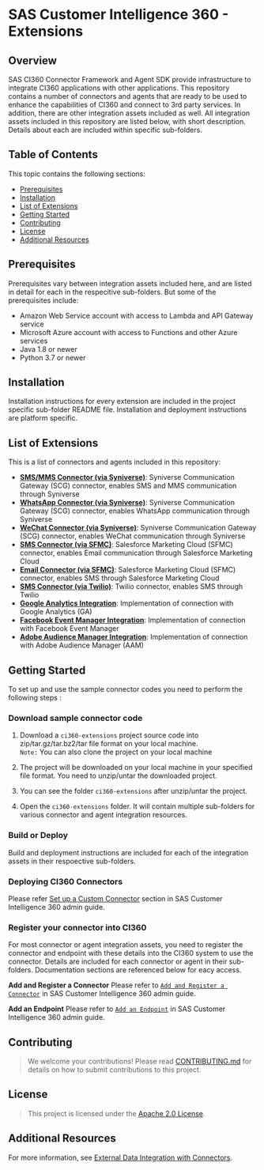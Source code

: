 # SAS Customer Intelligence 360 - Extensions


## Overview
SAS CI360 Connector Framework and Agent SDK provide infrastructure to integrate CI360 applications with other applications. This repository contains a number of connectors and agents that are ready to be used to enhance the capabilities of CI360 and connect to 3rd party services. In addition, there are other integration assets included as well. All integration assets included in this repository are listed below, with short description. Details about each are included within specific sub-folders.

## Table of Contents

This topic contains the following sections:
* <a href="#prerequisites">Prerequisites</a>
* <a href="#installation">Installation</a>
* <a href="#list-of-extensions">List of Extensions</a>
* <a href="#getting-started">Getting Started</a>
* <a href="#contributing">Contributing</a>
* <a href="#license">License</a>
* <a href="#resources">Additional Resources</a>

## Prerequisites

Prerequisites vary between integration assets included here, and are listed in detail for each in the respecitive sub-folders. But some of the prerequisites include:
- Amazon Web Service account with access to Lambda and API Gateway service
- Microsoft Azure account with access to Functions and other Azure services
- Java 1.8 or newer
- Python 3.7 or newer

## Installation

Installation instructions for every extension are included in the project specific sub-folder README file. Installation and deployment instructions are platform specific.

## List of Extensions

This is a list of connectors and agents included in this repository:
- [__SMS/MMS Connector (via Syniverse)__](ci360-scg-connector): Syniverse Communication Gateway (SCG) connector, enables SMS and MMS communication through Syniverse
- [__WhatsApp Connector (via Syniverse)__](ci360-scg-connector): Syniverse Communication Gateway (SCG) connector, enables WhatsApp communication through Syniverse
- [__WeChat Connector (via Syniverse)__](ci360-scg-connector): Syniverse Communication Gateway (SCG) connector, enables WeChat communication through Syniverse
- [__SMS Connector (via SFMC)__](ci360-sfmc-connector): Salesforce Marketing Cloud (SFMC) connector, enables Email communication through Salesforce Marketing Cloud
- [__Email Connector (via SFMC)__](ci360-sfmc-connector): Salesforce Marketing Cloud (SFMC) connector, enables SMS through Salesforce Marketing Cloud
- [__SMS Connector (via Twilio)__](ci360-twilio-connector): Twilio connector, enables SMS through Twilio
- [__Google Analytics Integration__](google-analytics-integration): Implementation of connection with Google Analytics (GA)
- [__Facebook Event Manager Integration__](facebook-event-manager-integration): Implementation of connection with Facebook Event Manager
- [__Adobe Audience Manager Integration__](adobe-audience-manager-integration): Implementation of connection with Adobe Audience Manager (AAM)

## Getting Started

To set up and use the sample connector codes you need to perform the following steps :

### Download sample connector code
1. Download a `ci360-extensions` project source code into zip/tar.gz/tar.bz2/tar file format on your local machine.<br/>
   `Note:` You can also clone the project on your local machine

2. The project will be downloaded on your local machine in your specified file format. You need to unzip/untar the downloaded project.  

3. You can see the folder `ci360-extensions` after unzip/untar the project.

4. Open the `ci360-extensions` folder. It will contain multiple sub-folders for various connector and agent integration resources.

### Build or Deploy
Build and deployment instructions are included for each of the integration assets in their respoective sub-folders.

### Deploying CI360 Connectors
Please refer [Set up a Custom Connector](https://go.documentation.sas.com/doc/en/cintcdc/production.a/cintag/ext-connectors-custom.htm) section in SAS Customer Intelligence 360 admin guide.

### Register your connector into CI360

For most connector or agent integration assets, you need to register the connector and endpoint with these details into the CI360 system to use the connector. Details are included for each connector or agent in their sub-folders. Documentation sections are referenced below for eacy access.

**Add and Register a Connector**
Please refer to [`Add and Register a Connector`](https://go.documentation.sas.com/doc/en/cintcdc/production.a/cintag/ext-connectors-add.htm) in SAS Customer Intelligence 360 admin guide.

**Add an Endpoint**
Please refer to [`Add an Endpoint`](https://go.documentation.sas.com/doc/en/cintcdc/production.a/cintag/ext-connectors-add-endpoint.htm) in SAS Customer Intelligence 360 admin guide.


## Contributing

> We welcome your contributions! Please read [CONTRIBUTING.md](CONTRIBUTING.md) for details on how to submit contributions to this project. 


## License

> This project is licensed under the [Apache 2.0 License](LICENSE).


## Additional Resources

For more information, see [External Data Integration with Connectors](http://documentation.sas.com/?cdcId=cintcdc&cdcVersion=production.a&docsetId=cintag&docsetTarget=ext-connectors-manage.htm&locale=en#p0uwf5nm4rrkn1n1gwrm03rh911r).